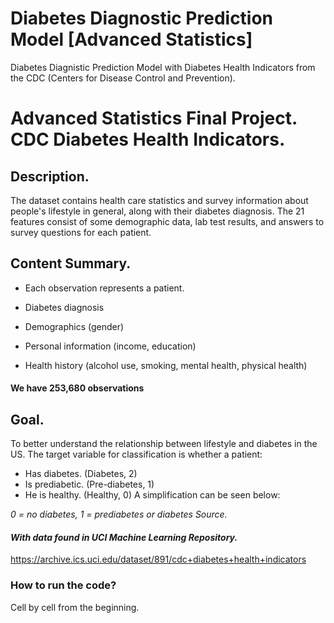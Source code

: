 # Diabetes Diagnostic Prediction Model [Advanced Statistics]
Diabetes Diagnistic Prediction Model with Diabetes Health Indicators from the CDC (Centers for Disease Control and Prevention).

# Advanced Statistics Final Project. CDC Diabetes Health Indicators.
## Description.
The dataset contains health care statistics and survey information about people's lifestyle in general, along with their diabetes diagnosis. The 21 features consist of some demographic data, lab test results, and answers to survey questions for each patient.
## Content Summary.
- Each observation represents a patient.

- Diabetes diagnosis

- Demographics (gender)

- Personal information (income, education)

- Health history (alcohol use, smoking, mental health, physical health)

#### We have 253,680 observations
## Goal.
To better understand the relationship between lifestyle and diabetes in the US.
The target variable for classification is whether a patient:

- Has diabetes. (Diabetes, 2)
- Is prediabetic. (Pre-diabetes, 1)
- He is healthy. (Healthy, 0)
A simplification can be seen below:

*0 = no diabetes, 1 = prediabetes or diabetes
Source.*
#### *With data found in UCI Machine Learning Repository.*
https://archive.ics.uci.edu/dataset/891/cdc+diabetes+health+indicators
### How to run the code?
Cell by cell from the beginning.
